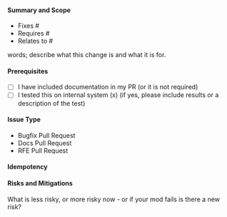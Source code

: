 #### Summary and Scope
<!--- Delete un-needed bullets -->

- Fixes #
- Requires #
- Relates to #

words; describe what this change is and what it is for.

#### Prerequisites

- [ ] I have included documentation in my PR (or it is not required)
- [ ] I tested this on internal system (x) (if yes, please include results or a description of the test)
 
#### Issue Type
<!--- Pick one below and delete the rest -->

- Bugfix Pull Request
- Docs Pull Request
- RFE Pull Request


#### Idempotency
 
<!--- describe testing done to verify code changes behave in an idempotent manner -->
 
#### Risks and Mitigations
 
What is less risky, or more risky now - or if your mod fails is there a new risk?
